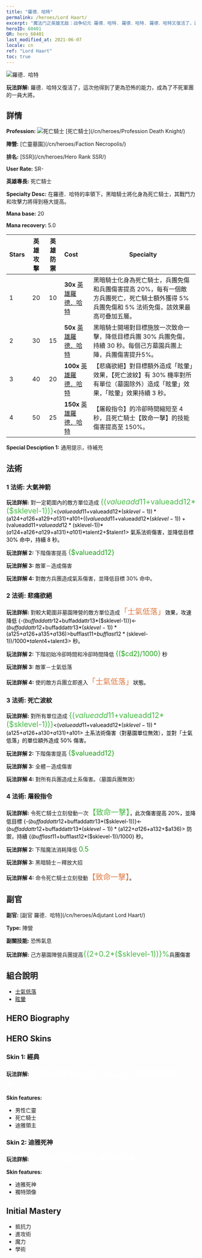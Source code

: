 ```yaml
---
title: "羅德．哈特"
permalink: /heroes/Lord Haart/
excerpt: "魔法门之英雄无敌：战争纪元 羅德．哈特. 羅德．哈特. 羅德．哈特又復活了，這次他得到了更為恐怖的能力，成為了不死軍團的一員大將。"
heroID: 60401
QR: hero_60401
last_modified_at: 2021-06-07
locale: cn
ref: "Lord Haart"
toc: true
---
```

  ![羅德．哈特](/images/h/h_LordHaart.jpg)

 **玩法詳解:** 羅德．哈特又復活了，這次他得到了更為恐怖的能力，成為了不死軍團的一員大將。
## 詳情
 **Profession:** ![死亡騎士](/images/h/h_prof_5.png)  [死亡騎士](/cn/heroes/Profession Death Knight/)

 **陣營:** [亡靈墓園](/cn/heroes/Faction Necropolis/)

 **排名:** [SSR](/cn/heroes/Hero Rank SSR/)

 **User Rate:** SR-

 **英雄專長:** 死亡騎士

 **Specialty Desc:** 在羅德．哈特的率領下，黑暗騎士將化身為死亡騎士，其戰鬥力和攻擊力將得到極大提高。

 **Mana base:** 20

 **Mana recovery:** 5.0


  | Stars | 英雄攻擊 | 英雄防禦 | Cost |     Specialty     |
  |---------|:---------------:|:---------------:|:--|--------------------|
  |    1    | 20 | 10 | **30x** [英雄羅德．哈特](/cn/Items/her_370/) | 黑暗騎士化身為死亡騎士，兵團免傷和兵團傷害提高 20%，每有一個敵方兵團死亡，死亡騎士額外獲得 5% 兵團免傷和 5% 法術免傷，該效果最高可疊加五層。 |
  |    2    | 30 | 15 | **50x** [英雄羅德．哈特](/cn/Items/her_370/) | 黑暗騎士開場對目標施放一次致命一擊，降低目標兵團 30% 兵團免傷，持續 30 秒。每個己方墓園兵團上陣，兵團傷害提升5%。 |
  |    3    | 40 | 20 | **100x** [英雄羅德．哈特](/cn/Items/her_370/) | 【悲痛欲絕】對目標額外造成「眩暈」效果，【死亡波紋】有 30% 機率對所有單位（墓園除外）造成「眩暈」效果，「眩暈」效果持續 3 秒。 |
  |    4    | 50 | 25 | **150x** [英雄羅德．哈特](/cn/Items/her_370/) | 【屠殺指令】的冷卻時間縮短至 4 秒，且死亡騎士【致命一擊】的技能傷害提高至 150%。 |

 **Special Desciption 1:** 通用提示，待補充

## 法術
### 1 法術: 大氣神箭
 **玩法詳解:** 對一定範圍內的敵方單位造成 <span style="color: #48b946;font-size:20px">{($valueadd11+$valueadd12*($sklevel-1))}</span><span style="color: black"><($valueadd11+$valueadd12*($sklevel-1))*($a124+$a126+$a129+$a131)+$a101+(($valueadd11+$valueadd12*($sklevel-1))+($valueadd11+$valueadd12*($sklevel-1))*($a124+$a126+$a129+$a131)+$a101)*$talent2+$talent1> 氣系法術傷害，並降低目標 30% 命中，持續 8 秒。

 **玩法詳解 2:** 下階傷害提高 <span style="color: #1ca216;font-size:18px">{$valueadd12}</span><span style="color: black">

 **玩法詳解 3:** 敵軍－造成傷害

 **玩法詳解 4:** 對敵方兵團造成氣系傷害，並降低目標 30% 命中。

### 2 法術: 悲痛欲絕
 **玩法詳解:** 對較大範圍非墓園陣營的敵方單位造成<span style="color: #e07c44;font-size:20px">「士氣低落」</span><span style="color: black">效果，攻速降低 {-($buffaddattr12+$buffaddattr13*($sklevel-1))}<-($buffaddattr12+$buffaddattr13*($sklevel-1))*($a125+$a126+$a135+$a136)>%，持續 <span style="color: #48b946;font-size:20px">{($bufflast11+$bufflast12*($sklevel-1))/1000}</span><span style="color: black"><($bufflast11+$bufflast12*($sklevel-1))/1000*$talent4+$talent3> 秒。

 **玩法詳解 2:** 下階初始冷卻時間和冷卻時間降低 <span style="color: #1ca216;font-size:18px">{($cd2)/1000}</span><span style="color: black"> 秒

 **玩法詳解 3:** 敵軍－士氣低落

 **玩法詳解 4:** 使的敵方兵團立即進入<span style="color: #e07c44;font-size:20px">「士氣低落」</span><span style="color: black">狀態。

### 3 法術: 死亡波紋
 **玩法詳解:** 對所有單位造成 <span style="color: #48b946;font-size:20px">{($valueadd11+$valueadd12*($sklevel-1))}</span><span style="color: black"><($valueadd11+$valueadd12*($sklevel-1))*($a125+$a126+$a130+$a131)+$a101> 土系法術傷害（對墓園單位無效），並對「士氣低落」的單位額外造成 50% 傷害。

 **玩法詳解 2:** 下階傷害提高 <span style="color: #1ca216;font-size:18px">{$valueadd12}</span><span style="color: black">

 **玩法詳解 3:** 全體－造成傷害

 **玩法詳解 4:** 對所有兵團造成土系傷害。（墓園兵團無效）

### 4 法術: 屠殺指令
 **玩法詳解:** 令死亡騎士立刻發動一次<span style="color: #48b946;font-size:20px">【致命一擊】</span><span style="color: black">，此次傷害提高 20%，並降低目標 {-($buffaddattr12+$buffaddattr13*($sklevel-1))}<-($buffaddattr12+$buffaddattr13*($sklevel-1))*($a122+$a126+$a132+$a136)> 防禦，持續 {($bufflast11+$bufflast12*($sklevel-1))/1000} 秒。

 **玩法詳解 2:** 下階魔法消耗降低 <span style="color: #1ca216;font-size:18px">0.5</span><span style="color: black">

 **玩法詳解 3:** 黑暗騎士－釋放大招

 **玩法詳解 4:** 命令死亡騎士立刻發動<span style="color: #e07c44;font-size:20px">【致命一擊】</span><span style="color: black">。


## 副官

 **副官:**  [副官 羅德．哈特](/cn/heroes/Adjutant Lord Haart/) 

 **Type:**  陣營 

 **副關技能:**  恐怖氣息 

 **玩法詳解:** 己方墓園陣營兵團提高<span style="color: #48b946;font-size:20px">{(2+0.2*($sklevel-1))}%</span><span style="color: black">兵團傷害

## 組合說明

* [士氣低落](/cn/combination/士氣低落/) 
* [眩暈](/cn/combination/眩暈/) 

## HERO Biography

## HERO Skins
### Skin 1: **經典**

 **玩法詳解:** <span style="color: #ffffff;font-size:20px">生命是對靈魂的詛咒，死亡是你無法理解的祝福。</span>

 **Skin features:** 

   - 男性亡靈
   - 死亡騎士
   - 迪雅領主

### Skin 2: **迪雅死神**

 **玩法詳解:** <span style="color: #ffffff;font-size:20px">　真理的追隨者從不懼怕擁抱死亡！</span>

 **Skin features:** 

   - 迪雅死神
   - 獨特頭像


## Initial Mastery
   - 抵抗力
   - 進攻術
   - 魔力
   - 學術
